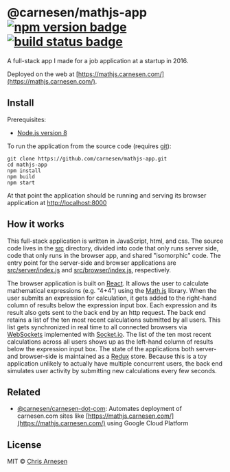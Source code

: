 # @carnesen/mathjs-app [![npm version badge](https://badge.fury.io/js/%40carnesen%2Fmathjs-app.svg)](https://badge.fury.io/js/%40carnesen%2Fmathjs-app) [![build status badge](https://github.com/carnesen/mathjs-app/workflows/test/badge.svg)](https://github.com/carnesen/mathjs-app/actions?query=workflow%3Atest+branch%3Amaster)
A full-stack app I made for a job application at a startup in 2016.

Deployed on the web at [https://mathjs.carnesen.com/](https://mathjs.carnesen.com/).

## Install
Prerequisites:
- [Node.js version 8](https://nodejs.org/en/download/)
  
To run the application from the source code (requires [git](https://git-scm.com/book/en/v2/Getting-Started-Installing-Git)):

```
git clone https://github.com/carnesen/mathjs-app.git
cd mathjs-app
npm install
npm build
npm start
```

At that point the application should be running and serving its browser application at [http://localhost:8000](http://localhost:8000)

## How it works
This full-stack application is written in JavaScript, html, and css. The source code lives in the [src](src) directory, divided into code that only runs server side, code that only runs in the browser app, and shared "isomorphic" code. The entry point for the server-side and browser applications are [src/server/index.js](src/server/index.js) and [src/browser/index.js](src/browser/index.js), respectively.

The browser application is built on [React](https://facebook.github.io/react/). It allows the user to calculate mathematical expressions (e.g. "4+4") using the [Math.js](http://mathjs.org/) library. When the user submits an expression for calculation, it gets added to the right-hand column of results below the expression input box. Each expression and its result also gets sent to the back end by an http request. The back end retains a list of the ten most recent calculations submitted by all users. This list gets synchronized in real time to all connected browsers via [WebSockets](https://en.wikipedia.org/wiki/WebSocket) implemented with [Socket.io](http://socket.io/). The list of the ten most recent calculations across all users shows up as the left-hand column of results below the expression input box. The state of the applications both server- and browser-side is maintained as a [Redux](http://redux.js.org/) store. Because this is a toy application unlikely to actually have multiple concurrent users, the back end simulates user activity by submitting new calculations every few seconds.

## Related
- [@carnesen/carnesen-dot-com](https://github.com/carnesen/carnesen-dot-com): Automates deployment of carnesen.com sites like [https://mathjs.carnesen.com/](https://mathjs.carnesen.com/) using Google Cloud Platform

## License
MIT © [Chris Arnesen](https://www.carnesen.com)
